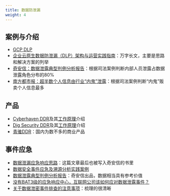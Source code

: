 ```yaml
---
title: 数据防泄漏
weight: 4
---
```


## 案例与介绍
- [GCP DLP](https://cloud.google.com/dlp/docs?hl=zh-cn)
- [企业云原生数据防泄漏（DLP）架构与运营实践指南](https://mp.weixin.qq.com/s/3MPdhLw12L9GLt_LDoswvQ)：万字长文，主要是思路和解决方案的列举
- [奇安信：数据泄露典型判例分析报告](https://www.qianxin.com/threat/reportdetail?report_id=37)：根据司法案例判断内部人员泄露占数据泄露角色分布的80%
- [南方都市报：超半数个人信息由行业“内鬼”泄露](https://epaper.oeeee.com/epaper/A/html/2021-11/01/content_22788.htm)：根据司法案例判断“内鬼”贩卖个人信息最多


## 产品
- [Cyberhaven DDR](https://venturebeat.com/security/cyberhaven-insider-threats/)及其[工作原理](https://www.cyberhaven.com/how-it-works/)介绍
- [Dig Security DDR](https://www.dig.security/product)及其[工作原理](https://www.dig.security/post/an-introduction-to-data-detection-and-response-ddr)介绍
- [青骓DDR](https://zhuanlan.zhihu.com/p/588632074)：国内为数不多的商业产品

## 事件应急
- [数据泄漏应急响应思路](https://blog.csdn.net/sycamorelg/article/details/123516930)：这篇文章最后也被写入奇安信的书里
- [数据安全事件应急及溯源分析实践案例](https://www.freebuf.com/articles/paper/328494.html)
- [数据泄露典型判例分析报告](https://www.qianxin.com/threat/reportdetail?report_id=37)：奇安信出品，数据相当具有参考价值
- [没有BAT3级的应急响应中心，互联网公司该如何应对数据泄露事件？](https://cloud.tencent.com/developer/article/1038728)
- [关于数据泄密事件排查的注意事项](https://toutiao.io/posts/3vfm6a5/preview)：梳理的很清晰